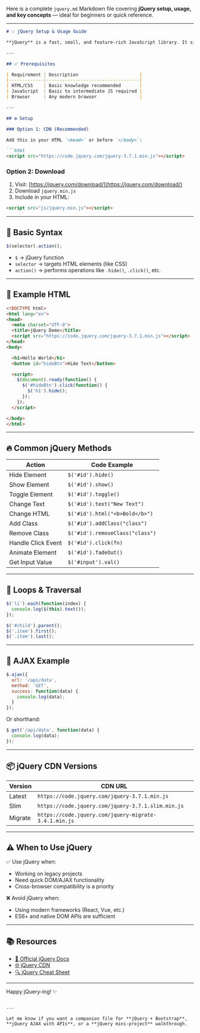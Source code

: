 Here is a complete `jquery.md` Markdown file covering **jQuery setup, usage, and key concepts** — ideal for beginners or quick reference.

---

````md
# 💡 jQuery Setup & Usage Guide

**jQuery** is a fast, small, and feature-rich JavaScript library. It simplifies things like DOM manipulation, AJAX, animation, and event handling with an easy-to-use API that works across browsers.

---

## ✅ Prerequisites

| Requirement | Description                       |
|-------------|-----------------------------------|
| HTML/CSS    | Basic knowledge recommended       |
| JavaScript  | Basic to intermediate JS required |
| Browser     | Any modern browser                |

---

## ⚙️ Setup

### Option 1: CDN (Recommended)

Add this in your HTML `<head>` or before `</body>`:

```html
<script src="https://code.jquery.com/jquery-3.7.1.min.js"></script>
````

### Option 2: Download

1. Visit: [https://jquery.com/download/](https://jquery.com/download/)
2. Download `jquery.min.js`
3. Include in your HTML:

```html
<script src="js/jquery.min.js"></script>
```

---

## 🧠 Basic Syntax

```js
$(selector).action();
```

* `$` → jQuery function
* `selector` → targets HTML elements (like CSS)
* `action()` → performs operations like `.hide()`, `.click()`, etc.

---

## 📝 Example HTML

```html
<!DOCTYPE html>
<html lang="en">
<head>
  <meta charset="UTF-8">
  <title>jQuery Demo</title>
  <script src="https://code.jquery.com/jquery-3.7.1.min.js"></script>
</head>
<body>

  <h1>Hello World</h1>
  <button id="hideBtn">Hide Text</button>

  <script>
    $(document).ready(function() {
      $('#hideBtn').click(function() {
        $('h1').hide();
      });
    });
  </script>

</body>
</html>
```

---

## 🔥 Common jQuery Methods

| Action             | Code Example                    |
| ------------------ | ------------------------------- |
| Hide Element       | `$('#id').hide()`               |
| Show Element       | `$('#id').show()`               |
| Toggle Element     | `$('#id').toggle()`             |
| Change Text        | `$('#id').text("New Text")`     |
| Change HTML        | `$('#id').html("<b>Bold</b>")`  |
| Add Class          | `$('#id').addClass("class")`    |
| Remove Class       | `$('#id').removeClass("class")` |
| Handle Click Event | `$('#id').click(fn)`            |
| Animate Element    | `$('#id').fadeOut()`            |
| Get Input Value    | `$('#input').val()`             |

---

## 🔁 Loops & Traversal

```js
$('li').each(function(index) {
  console.log($(this).text());
});
```

```js
$('#child').parent();
$('.item').first();
$('.item').last();
```

---

## 🔄 AJAX Example

```js
$.ajax({
  url: '/api/data',
  method: 'GET',
  success: function(data) {
    console.log(data);
  }
});
```

Or shorthand:

```js
$.get('/api/data', function(data) {
  console.log(data);
});
```

---

## 📦 jQuery CDN Versions

| Version | CDN URL                                               |
| ------- | ----------------------------------------------------- |
| Latest  | `https://code.jquery.com/jquery-3.7.1.min.js`         |
| Slim    | `https://code.jquery.com/jquery-3.7.1.slim.min.js`    |
| Migrate | `https://code.jquery.com/jquery-migrate-3.4.1.min.js` |

---

## ⚠️ When to Use jQuery

✅ Use jQuery when:

* Working on legacy projects
* Need quick DOM/AJAX functionality
* Cross-browser compatibility is a priority

❌ Avoid jQuery when:

* Using modern frameworks (React, Vue, etc.)
* ES6+ and native DOM APIs are sufficient

---

## 📚 Resources

* [📘 Official jQuery Docs](https://api.jquery.com/)
* [🌐 jQuery CDN](https://releases.jquery.com/)
* [🔍 jQuery Cheat Sheet](https://oscarotero.com/jquery/)

---

Happy jQuery-ing! ✨

```

---

Let me know if you want a companion file for **jQuery + Bootstrap**, **jQuery AJAX with APIs**, or a **jQuery mini-project** walkthrough.
```

